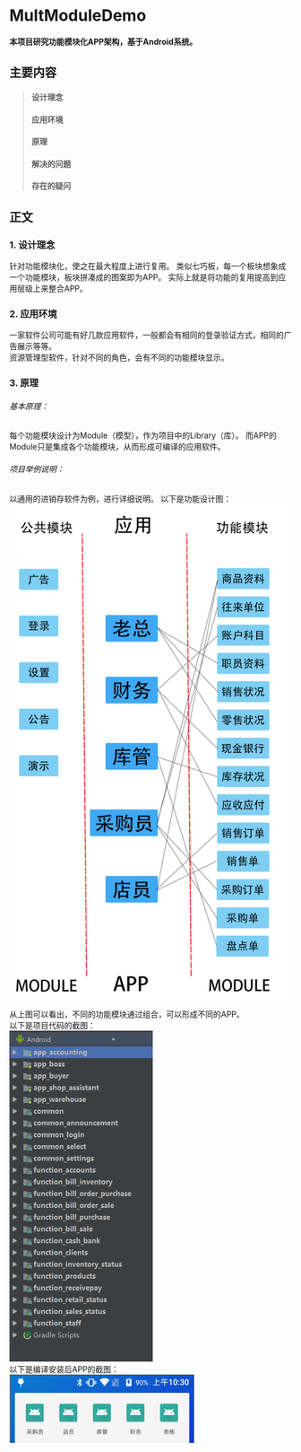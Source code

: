 # MultModuleDemo

**本项目研究功能模块化APP架构，基于Android系统。**

## 主要内容
> #### 设计理念
> #### 应用环境
> #### 原理
> #### 解决的问题
> #### 存在的疑问
## 正文
### 1. 设计理念
针对功能模块化，使之在最大程度上进行复用。
类似七巧板，每一个板块想象成一个功能模块，板块拼凑成的图案即为APP。
实际上就是将功能的复用提高到应用层级上来整合APP。
### 2. 应用环境
一家软件公司可能有好几款应用软件，一般都会有相同的登录验证方式，相同的广告展示等等。  
资源管理型软件，针对不同的角色，会有不同的功能模块显示。
### 3. 原理
###### 基本原理：  
每个功能模块设计为Module（模型），作为项目中的Library（库）。
而APP的Module只是集成各个功能模块，从而形成可编译的应用软件。
###### 项目举例说明：
以通用的进销存软件为例，进行详细说明。
以下是功能设计图：  
![功能设计图](https://github.com/pulque/MultModuleDemo/blob/master/images/functions.png?raw=true)  
从上图可以看出，不同的功能模块通过组合，可以形成不同的APP。  
以下是项目代码的截图：  
![代码结构图](https://github.com/pulque/MultModuleDemo/blob/master/images/project_structure.png?raw=true)  
以下是编译安装后APP的截图：  
![手机APP展示图](https://github.com/pulque/MultModuleDemo/blob/master/images/apps.png?raw=true)  
